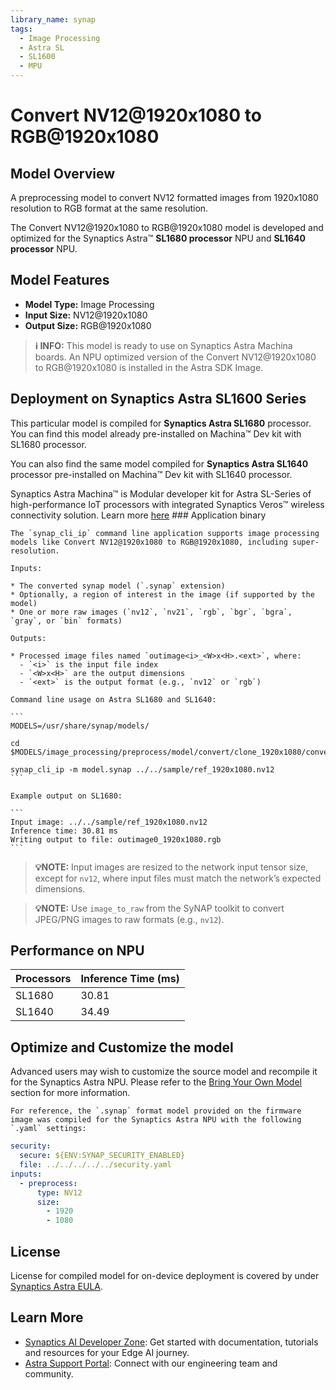 ```yaml
---
library_name: synap
tags:
  - Image Processing
  - Astra SL
  - SL1600
  - MPU
---
```


  
# Convert NV12@1920x1080 to RGB@1920x1080

## Model Overview


A preprocessing model to convert NV12 formatted images from 1920x1080 resolution to RGB format at the same resolution.


The Convert NV12@1920x1080 to RGB@1920x1080 model  is developed and optimized for the Synaptics Astra™ **SL1680 processor** NPU and **SL1640 processor** NPU.

## Model Features
- **Model Type:** Image Processing
- **Input Size:** NV12@1920x1080
- **Output Size:** RGB@1920x1080

> **ℹ️ INFO:** 
> This model is ready to use on Synaptics Astra Machina boards. An NPU optimized version of the Convert NV12@1920x1080 to RGB@1920x1080 is installed in the Astra SDK Image.


## Deployment on Synaptics Astra SL1600 Series 

This particular model is compiled for **Synaptics Astra SL1680** processor. You can find this model already pre-installed on Machina™ Dev kit with SL1680 processor. 

You can also find the same model compiled for **Synaptics Astra SL1640** processor pre-installed on Machina™ Dev kit with SL1640 processor.

Synaptics Astra Machina™ is Modular developer kit for Astra SL-Series of high-performance IoT processors with integrated Synaptics Veros™ wireless connectivity solution. Learn more [here](https://www.synaptics.com/products/embedded-processors/astra-machina-foundation-series)
    ### Application binary
    
    The `synap_cli_ip` command line application supports image processing models like Convert NV12@1920x1080 to RGB@1920x1080, including super-resolution.
    
    Inputs:
    
    * The converted synap model (`.synap` extension)
    * Optionally, a region of interest in the image (if supported by the model)
    * One or more raw images (`nv12`, `nv21`, `rgb`, `bgr`, `bgra`, `gray`, or `bin` formats)
    
    Outputs:
    
    * Processed image files named `outimage<i>_<W>x<H>.<ext>`, where:
      - `<i>` is the input file index
      - `<W>x<H>` are the output dimensions
      - `<ext>` is the output format (e.g., `nv12` or `rgb`)
    
    Command line usage on Astra SL1680 and SL1640:
    
    ```
    MODELS=/usr/share/synap/models/

    cd $MODELS/image_processing/preprocess/model/convert/clone_1920x1080/convert_nv12@1920x1080_rgb@1920x1080

    synap_cli_ip -m model.synap ../../sample/ref_1920x1080.nv12
    ```
    
    Example output on SL1680:
    
    ```    
    Input image: ../../sample/ref_1920x1080.nv12
    Inference time: 30.81 ms
    Writing output to file: outimage0_1920x1080.rgb
    ```
    
> **💡NOTE:**
> Input images are resized to the network input tensor size, except for `nv12`, where input files must match the network’s expected dimensions.

    
> **💡NOTE:**
> Use `image_to_raw` from the SyNAP toolkit to convert JPEG/PNG images to raw formats (e.g., `nv12`).


## Performance on NPU 

| Processors      | Inference Time (ms) |
|-------------|--------------------|
| SL1680  | 30.81   |
| SL1640  | 34.49   |




## Optimize and Customize the model

Advanced users may wish to customize the source model and recompile it for the Synaptics Astra NPU. 
Please refer to the [Bring Your Own Model](https://developer.synaptics.com/docs/sl/tutorials/bring-your-own-model) section for more information.


    For reference, the `.synap` format model provided on the firmware image was compiled for the Synaptics Astra NPU with the following `.yaml` settings:

```yaml
security:
  secure: ${ENV:SYNAP_SECURITY_ENABLED}
  file: ../../../../../security.yaml
inputs:
  - preprocess:
      type: NV12
      size:
        - 1920
        - 1080

```
    

## License

License for compiled model for on-device deployment is covered by under [Synaptics Astra EULA](https://github.com/synaptics-astra/doc/blob/main/EULA.rst).

## Learn More

- [Synaptics AI Developer Zone](https://developer.synaptics.com?utm_source=hf): Get started with documentation, tutorials and resources for your Edge AI journey.
- [Astra Support Portal](https://synacsm.atlassian.net/servicedesk/customer/portal/543?utm_source=hf): Connect with our engineering team and community.